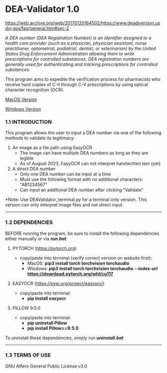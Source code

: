 # DEA-Validator 1.0
https://web.archive.org/web/20170120164502/https://www.deadiversion.usdoj.gov/faq/general.htm#sec-2

*A DEA number (DEA Registration Number) is an identifier assigned to a health care provider (such as a physician, physician assistant, nurse practitioner, optometrist, podiatrist, dentist, or veterinarian) by the United States Drug Enforcement Administration allowing them to write prescriptions for controlled substances. DEA registration numbers are generally used for authenticating and tracking prescriptions for controlled substances.*

This program aims to expedite the verification process for pharmacists who receive hard copies of C-II through C-V prescriptions by using optical character recognition (OCR). 

[MacOS Version](https://github.com/jweiss123/DEA-Validator/tree/MacOS)

[Windows Version](https://github.com/jweiss123/DEA-Validator/tree/Windows)

### 1.1 INTRODUCTION

This program allows the user to input a DEA number via one of the following methods to validate its legitimacy:

1) An image as a file path using EasyOCR 
   - The image can have multiple DEA numbers as long as they are legible
   - As of August 2023, EasyOCR can not interpret handwritten text (yet) 
2) A direct DEA number 
   - Only one DEA number can be input at a time
   - Must use the following format with no additional characters: "AB1234567"
   - Can input an additional DEA number after clicking "Validate"

*Note: Use DEAValidator_terminal.py for a terminal only version. This version can only interpret image files and not direct input.

--------------------------------------------

### 1.2 DEPENDENCIES

BEFORE running the program, be sure to install the following dependencies either manually or via **_run.bat_**:

1) PYTORCH (https://pytorch.org)
   - copy/paste into terminal (verify correct version on website first):
      - MacOS: **pip3 install torch torchvision torchaudio**
      - Windows: **pip3 install torch torchvision torchaudio --index-url https://download.pytorch.org/whl/cu117**

2) EASYOCR (https://pypi.org/project/easyocr/)
   - copy/paste into terminal:
      - **pip install easyocr**

3) PILLOW 9.5.0
   - copy/paste into terminal:
      - **pip uninstall Pillow**
      - **pip install Pillow==9.5.0**

To uninstall these dependencies, simply run **_uninstall.bat_**

--------------------------------------------

### 1.3 TERMS OF USE

GNU Affero General Public License v3.0
